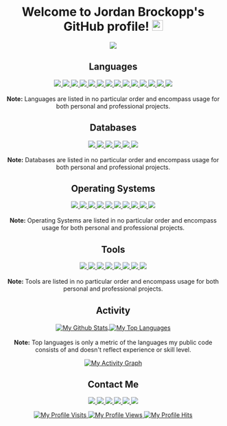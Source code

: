 <h1 align="center">
  Welcome to Jordan Brockopp's GitHub profile!
  <img src="https://media.giphy.com/media/hvRJCLFzcasrR4ia7z/giphy.gif" width="25">
</h1>

<p align="center">
  <a href="https://git.io/typing-svg">
    <img src="https://readme-typing-svg.herokuapp.com/?center=true&vCenter=true&color=0000FF&font=epilogue&size=25&lines=Doer%20Of%20Things!;Full%20Stack%20Developer!!;Open-Source%20Enthusiast!!!;Thank%20You%20For%20Visiting!!!!"/>
  </a>
</p>

<h2 align="center">
  Languages
</h2>

<p align="center">
  <a href="https://groovy-lang.org/">
    <img src="https://img.shields.io/badge/Apache%20Groovy-4298B8.svg?style=for-the-badge&logo=Apache+Groovy&logoColor=white"/>
  </a>
  <a href="https://www.cprogramming.com/">
    <img src="https://img.shields.io/badge/c-%2300599C.svg?style=for-the-badge&logo=c&logoColor=white"/>
  </a>
  <a href="https://docs.microsoft.com/en-us/dotnet/csharp/">
    <img src="https://img.shields.io/badge/c%23-%23239120.svg?style=for-the-badge&logo=c-sharp&logoColor=white"/>
  </a>
  <a href="https://www.cplusplus.com/">
    <img src="https://img.shields.io/badge/c++-%2300599C.svg?style=for-the-badge&logo=c%2B%2B&logoColor=white"/>
  </a>
  <a href="https://developer.mozilla.org/en-US/docs/Web/CSS">
    <img src="https://img.shields.io/badge/css3-%231572B6.svg?style=for-the-badge&logo=css3&logoColor=white"/>
  </a>
  <a href="https://elm-lang.org/">
    <img src="https://img.shields.io/badge/Elm-60B5CC?style=for-the-badge&logo=elm&logoColor=white"/>
  </a>
  <a href="https://golang.org/">
    <img src="https://img.shields.io/badge/go-%2300ADD8.svg?style=for-the-badge&logo=go&logoColor=white"/>
  </a>
  <a href="https://developer.mozilla.org/en-US/docs/Web/HTML">
    <img src="https://img.shields.io/badge/html5-%23E34F26.svg?style=for-the-badge&logo=html5&logoColor=white"/>
  </a>
  <a href="https://www.java.com/">
    <img src="https://img.shields.io/badge/java-%23ED8B00.svg?style=for-the-badge&logo=java&logoColor=white"/>
  </a>
  <a href="https://www.javascript.com/">
    <img src="https://img.shields.io/badge/javascript-%23323330.svg?style=for-the-badge&logo=javascript&logoColor=%23F7DF1E"/>
  </a>
  <a href="https://www.markdownguide.org/">
    <img src="https://img.shields.io/badge/markdown-%23000000.svg?style=for-the-badge&logo=markdown&logoColor=white"/>
  </a>
  <a href="https://www.python.org/">
    <img src="https://img.shields.io/badge/python-3670A0?style=for-the-badge&logo=python&logoColor=ffdd54"/>
  </a>
  <a href="https://www.ruby-lang.org/">
    <img src="https://img.shields.io/badge/ruby-%23CC342D.svg?style=for-the-badge&logo=ruby&logoColor=white"/>
  </a>
  <a href="https://www.gnu.org/software/bash/">
    <img src="https://img.shields.io/badge/shell_script-%23121011.svg?style=for-the-badge&logo=gnu-bash&logoColor=white"/>
  </a>
  <br/><br/>
  <b>Note:</b> Languages are listed in no particular order and encompass usage for both personal and professional projects.
</p>

<h2 align="center">
  Databases
</h2>

<p align="center">
  <a href="https://www.microsoft.com/en-us/sql-server">
    <img src="https://img.shields.io/badge/Microsoft%20SQL%20Sever-CC2927?style=for-the-badge&logo=microsoft%20sql%20server&logoColor=white"/>
  </a>
  <a href="https://www.mongodb.com/">
    <img src="https://img.shields.io/badge/MongoDB-%234ea94b.svg?style=for-the-badge&logo=mongodb&logoColor=white"/>
  </a>
  <a href="https://www.mysql.com/">
    <img src="https://img.shields.io/badge/mysql-%2300f.svg?style=for-the-badge&logo=mysql&logoColor=white"/>
  </a>
  <a href="https://www.postgresql.org/">
    <img src="https://img.shields.io/badge/postgres-%23316192.svg?style=for-the-badge&logo=postgresql&logoColor=white"/>
  </a>
  <a href="https://redis.com/">
    <img src="https://img.shields.io/badge/redis-%23DD0031.svg?style=for-the-badge&logo=redis&logoColor=white"/>
  </a>
  <a href="https://www.sqlite.org/">
    <img src="https://img.shields.io/badge/sqlite-%2307405e.svg?style=for-the-badge&logo=sqlite&logoColor=white"/>
  </a>
  <br/><br/>
  <b>Note:</b> Databases are listed in no particular order and encompass usage for both personal and professional projects.
</p>

<h2 align="center">
  Operating Systems
</h2>

<p align="center">
  <a href="https://archlinux.org/">
    <img src="https://img.shields.io/badge/Arch%20Linux-1793D1?logo=arch-linux&logoColor=fff&style=for-the-badge"/>
  </a>
  <a href="https://www.alpinelinux.org/">
    <img src="https://img.shields.io/badge/Alpine_Linux-%230D597F.svg?style=for-the-badge&logo=alpine-linux&logoColor=white"/>
  </a>
  <a href="https://www.centos.org/">
    <img src="https://img.shields.io/badge/cent%20os-002260?style=for-the-badge&logo=centos&logoColor=F0F0F0"/>
  </a>
  <a href="https://www.debian.org/">
    <img src="https://img.shields.io/badge/Debian-D70A53?style=for-the-badge&logo=debian&logoColor=white"/>
  </a>
  <a href="https://getfedora.org/">
    <img src="https://img.shields.io/badge/Fedora-294172?style=for-the-badge&logo=fedora&logoColor=white"/>
  </a>
  <a href="https://www.linux.org/">
    <img src="https://img.shields.io/badge/Linux-FCC624?style=for-the-badge&logo=linux&logoColor=black"/>
  </a>
  <a href="https://www.apple.com/macos/">
    <img src="https://img.shields.io/badge/mac%20os-000000?style=for-the-badge&logo=macos&logoColor=F0F0F0"/>
  </a>
  <a href="https://www.redhat.com/en/technologies/linux-platforms/enterprise-linux/">
    <img src="https://img.shields.io/badge/Red%20Hat-EE0000?style=for-the-badge&logo=redhat&logoColor=white"/>
  </a>
  <a href="https://ubuntu.com/">
    <img src="https://img.shields.io/badge/Ubuntu-E95420?style=for-the-badge&logo=ubuntu&logoColor=white"/>
  </a>
  <a href="https://www.microsoft.com/en-us/windows/">
    <img src="https://img.shields.io/badge/Windows-0078D6?style=for-the-badge&logo=windows&logoColor=white"/>
  </a>
  <br/><br/>
  <b>Note:</b> Operating Systems are listed in no particular order and encompass usage for both personal and professional projects.
</p>

<h2 align="center">
  Tools
</h2>

<p align="center">
  <a href="https://www.ansible.com/">
    <img src="https://img.shields.io/badge/ansible-%231A1918.svg?style=for-the-badge&logo=ansible&logoColor=white"/>
  </a>
  <a href="https://cmake.org/">
    <img src="https://img.shields.io/badge/CMake-%23008FBA.svg?style=for-the-badge&logo=cmake&logoColor=white"/>
  </a>
  <a href="https://www.docker.com/">
    <img src="https://img.shields.io/badge/docker-%230db7ed.svg?style=for-the-badge&logo=docker&logoColor=white"/>
  </a>
  <a href="https://kubernetes.io/">
    <img src="https://img.shields.io/badge/kubernetes-%23326ce5.svg?style=for-the-badge&logo=kubernetes&logoColor=white"/>
  </a>
  <a href="https://rancher.com/">
    <img src="https://img.shields.io/badge/rancher-%230075A8.svg?style=for-the-badge&logo=rancher&logoColor=white"/>
  </a>
  <a href="https://swagger.io/">
    <img src="https://img.shields.io/badge/-Swagger-%23Clojure?style=for-the-badge&logo=swagger&logoColor=white"/>
  </a>
  <a href="https://www.terraform.io/">
    <img src="https://img.shields.io/badge/terraform-%235835CC.svg?style=for-the-badge&logo=terraform&logoColor=white"/>
  </a>
  <a href="https://www.vagrantup.com/">
    <img src="https://img.shields.io/badge/vagrant-%231563FF.svg?style=for-the-badge&logo=vagrant&logoColor=white"/>
  </a>
  <br/><br/>
  <b>Note:</b> Tools are listed in no particular order and encompass usage for both personal and professional projects.
</p>

<h2 align="center">
  Activity
</h2>

<p align="center">
  <a href="https://github.com/anuraghazra/github-readme-stats">
    <img align="center" alt="My Github Stats" src="https://github-readme-stats.vercel.app/api?username=jbrockopp&custom_title=My%20GitHub%20Stats&hide_border=true&theme=cobalt&show_icons=true&count_private=true"/>
  </a>
  <a href="https://github.com/anuraghazra/github-readme-stats">
    <img align="center" alt="My Top Languages" src="https://github-readme-stats.vercel.app/api/top-langs?username=jbrockopp&custom_title=My%20Top%20Languages&hide_border=true&theme=cobalt&layout=compact"/>
  </a>
  <br/><br/>
  <b>Note:</b> Top languages is only a metric of the languages my public code consists of and doesn't reflect experience or skill level.
</p>

<p align="center">
  <a href="https://github.com/Ashutosh00710/github-readme-activity-graph">
    <img alt="My Activity Graph" src="https://activity-graph.herokuapp.com/graph?username=jbrockopp&custom_title=My%20%20Contribution%20Graph&hide_border=true&bg_color=193549&color=e683d9&line=75eeb2&point=0480ef&area=true"/>
  </a>
</p>

<h2 align="center">
  Contact Me
</h2>

<p align="center">
  <a href="https://www.facebook.com/jordan.brockopp/">
    <img src="https://img.shields.io/badge/Facebook-%231877F2.svg?style=for-the-badge&logo=Facebook&logoColor=white"/>
  </a>
  <a href="https://github.com/jbrockopp">
    <img src="https://img.shields.io/badge/github-%23121011.svg?style=for-the-badge&logo=github&logoColor=white"/>
  </a>
  <a href="mailto:jdbro94@gmail.com">
    <img src="https://img.shields.io/badge/Gmail-D14836?style=for-the-badge&logo=gmail&logoColor=white"/>
  </a>
  <a href="https://www.linkedin.com/in/jordan-brockopp-715107a9/">
    <img src="https://img.shields.io/badge/linkedin-%230077B5.svg?style=for-the-badge&logo=linkedin&logoColor=white"/>
  </a>
  <a href="https://m.me/JordanBrockopp/">
    <img src="https://img.shields.io/badge/Messenger-00B2FF?style=for-the-badge&logo=messenger&logoColor=white"/>
  </a>
  <a href="https://gophers.slack.com/team/UE43D5DUG/">
    <img src="https://img.shields.io/badge/Slack-4A154B?style=for-the-badge&logo=slack&logoColor=white"/>
  </a>
</p>

<p align="center">
  <a href="https://github.com/puf17640/git-badges">
    <img alt="My Profile Visits" src="https://badges.pufler.dev/visits/jbrockopp/jbrockopp?label=Profile%20Visits&color=orange"/>
  </a>
  <a href="https://github.com/antonkomarev/github-profile-views-counter">
    <img alt="My Profile Views" src="https://komarev.com/ghpvc/?username=jbrockopp&label=Profile+Views&color=orange"/>
  </a>
  <a href="https://github.com/gjbae1212/hit-counter">
    <img alt="My Profile Hits" src="https://hits.seeyoufarm.com/api/count/incr/badge.svg?url=https%3A%2F%2Fgithub.com%2Fjbrockopp&title=Profile%20Hits&count_bg=%23FE7D37"/>
  </a>
</p>

<!--
**jbrockopp/jbrockopp** is a ✨ _special_ ✨ repository because its `README.md` (this file) appears on your GitHub profile.

Here are some ideas to get you started:

- 🔭 I’m currently working on ...
- 🌱 I’m currently learning ...
- 👯 I’m looking to collaborate on ...
- 🤔 I’m looking for help with ...
- 💬 Ask me about ...
- 📫 How to reach me: ...
- 😄 Pronouns: ...
- ⚡ Fun fact: ...
-->
